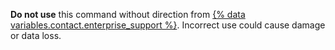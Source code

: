 **Do not use** this command without direction from [{% data variables.contact.enterprise_support %}](/support). Incorrect use could cause damage or data loss.
